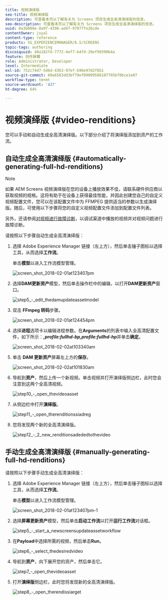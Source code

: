 ```yaml
---
title: 视频演绎版
seo-title: 视频演绎版
description: 可查看本页以了解有关为 Screens 项目生成全高清演绎版的信息。
seo-description: 可查看本页以了解有关为 Screens 项目生成全高清演绎版的信息。
uuid: 0a3b009e-8a97-4396-ad47-97077fe26cde
contentOwner: jsyal
content-type: reference
products: SG_EXPERIENCEMANAGER/6.5/SCREENS
topic-tags: authoring
discoiquuid: 40a182fd-7772-4ef7-b4fd-29ef99390b4a
feature: 创作屏幕
role: Administrator, Developer
level: Intermediate
exl-id: 752c74d7-5d6d-4363-97ef-b96e97d2f6b1
source-git-commit: 60a6583dd3bf79ef09099506107705bf0bce1e07
workflow-type: tm+mt
source-wordcount: '427'
ht-degree: 64%

---
```


# 视频演绎版 {#video-renditions}

您可以手动和自动生成全高清演绎版。以下部分介绍了将演绎版添加到资产的工作流。

## 自动生成全高清演绎版   {#automatically-generating-full-hd-renditions}

>[!NOTE]
>
>如果 AEM Screens 视频演绎版在您的设备上播放效果不佳，请联系硬件供应商以获取视频的规格。这将有助于在设备上获得最佳性能，并因此创建您自己的自定义视频配置文件，您可以在该配置文件中为 FFMPEG 提供适当的参数以生成演绎版。随后，可使用以下步骤将您的自定义视频配置文件添加到配置文件列表。
>
>另外，还请参阅[对视频进行故障诊断](troubleshoot-videos.md)，以调试渠道中播放的视频并对视频问题进行故障诊断。

请按照以下步骤自动生成全高清演绎版：

1. 选择 Adobe Experience Manager 链接（左上方），然后单击锤子图标以选择工具，从而选择&#x200B;**工作流**。

   单击&#x200B;**模型**&#x200B;以进入工作流模型管理。

   ![screen_shot_2018-02-01at123407pm](assets/screen_shot_2018-02-01at123407pm.png)

1. 选择&#x200B;**DAM更新资产**&#x200B;模型，然后单击操作栏中的编辑，以打开&#x200B;**DAM更新资产**&#x200B;窗口。

   ![step5_-_edit_thedamupdateassetmodel](assets/step5_-_edit_thedamupdateassetmodel.png)

1. 双击 **FFmpeg 转码**&#x200B;步骤。

   ![screen_shot_2018-02-01at124454pm](assets/screen_shot_2018-02-01at124454pm.png)

1. 选择&#x200B;**进程**&#x200B;选项卡以编辑进程参数。在&#x200B;**Arguments**&#x200B;的列表中输入全高清配置文件，如下所示：***,profile:fullhd-bp,profile:fullhd-hp***&#x200B;并单击&#x200B;**确定**。

   ![screen_shot_2018-02-02at103340am](assets/screen_shot_2018-02-02at103340am.png)

1. 单击 **DAM 更新资产**&#x200B;屏幕左上方的&#x200B;**保存**。

   ![screen_shot_2018-02-02at101830am](assets/screen_shot_2018-02-02at101830am.png)

1. 导航到&#x200B;**资产**，然后上传一个新视频。单击视频并打开演绎版侧边栏，此时您会注意到这两个全高清视频。

   ![step10_-_open_thevideoasset](assets/step10_-_open_thevideoasset.png)

1. 从侧边栏中打开&#x200B;**演绎版**。

   ![step11_-_open_therenditionssiadreg](assets/step11_-_open_therenditionssiderail.png)

1. 您将发现两个新的全高清演绎版。

   ![step12_-_2_new_renditionsadededtothevideo](assets/step12_-_2_new_renditionsareaddedtothevideo.png)

## 手动生成全高清演绎版 {#manually-generating-full-hd-renditions}

请按照以下步骤手动生成全高清演绎版：

1. 选择 Adobe Experience Manager 链接（左上方），然后单击锤子图标以选择工具，从而选择&#x200B;**工作流**。

   单击&#x200B;**模型**&#x200B;以进入工作流模型管理。

   ![screen_shot_2018-02-01at123407pm-1](assets/screen_shot_2018-02-01at123407pm-1.png)

1. 选择&#x200B;**屏幕更新资产**&#x200B;模型，然后单击&#x200B;**启动工作流**&#x200B;以打开&#x200B;**运行工作流**&#x200B;对话框。

   ![step5_-_start_a_newscreensupdateassetworkflow](assets/step5_-_start_a_newscreensupdateassetworkflow.png)

1. 在&#x200B;**Payload**&#x200B;中选择所需的视频，然后单击&#x200B;**Run**。

   ![step6_-_select_thedesiredvideo](assets/step6_-_select_thedesiredvideo.png)

1. 导航到&#x200B;**资产**，向下展开您的资产，然后单击它。

   ![step7_-_open_thevideoasset](assets/step7_-_open_thevideoasset.png)

1. 打开&#x200B;**演绎版**&#x200B;侧边栏，此时您将发现新的全高清演绎版。

   ![step8_-_open_therendissiarget](assets/step8_-_open_therenditionssiderail.png)
